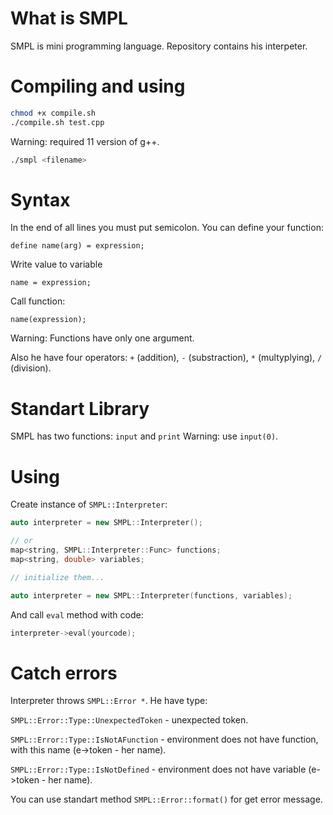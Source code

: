 # What is SMPL
SMPL is mini programming language. Repository contains his interpeter.

# Compiling and using
```sh
chmod +x compile.sh
./compile.sh test.cpp
```
Warning: required 11 version of g++.

```sh
./smpl <filename>
```

# Syntax

In the end of all lines you must put semicolon.
You can define your function:
```
define name(arg) = expression;
```
Write value to variable
```
name = expression;
```
Call function:
```
name(expression);
```
Warning: Functions have only one argument.

Also he have four operators: `+` (addition), `-` (substraction), `*` (multyplying), `/` (division).

# Standart Library
SMPL has two functions: `input` and `print`
Warning: use `input(0)`.

# Using

Create instance of `SMPL::Interpreter`:
```cpp
auto interpreter = new SMPL::Interpreter();

// or
map<string, SMPL::Interpreter::Func> functions;
map<string, double> variables;

// initialize them...

auto interpreter = new SMPL::Interpreter(functions, variables);
```
And call `eval` method with code:
```cpp
interpreter->eval(yourcode);
```

# Catch errors
Interpreter throws `SMPL::Error *`.
He have type:

`SMPL::Error::Type::UnexpectedToken` - unexpected token.

`SMPL::Error::Type::IsNotAFunction` - environment does not have function, with this name (e->token - her name).

`SMPL::Error::Type::IsNotDefined` - environment does not have variable (e->token - her name).

You can use standart method `SMPL::Error::format()` for get error message.
